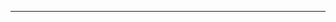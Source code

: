 <!--
CO_OP_TRANSLATOR_METADATA:
{
  "original_hash": "685f55cb07de19b52a30ce6e8b6d889e",
  "translation_date": "2025-08-28T21:16:58+00:00",
  "source_file": "03-CoreGenerativeAITechniques/README.md",
  "language_code": "sl"
}
-->


---

